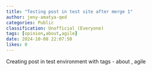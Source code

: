 ```yaml
---
title: "Testing post in test site after merge 1"
author: jeny-amatya-qed
categories: Public
classification: Unofficial (Everyone)
tags: [opinion,about,agile]
date: 2024-10-08 22:07:50 
likes: 0
---
```


Creating post in test environment with tags - about , agile